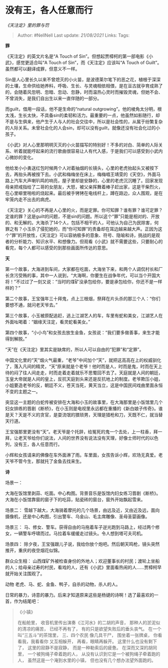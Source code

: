 # 没有王，各人任意而行
*《天注定》里的罪与罚*

> Author: #NellNell
Last update: *21/08/2021*
Links:
Tags:

**罪**

《天注定》的英文片名是“A Touch of Sin”。但想起贾樟柯的第一部电影《小武》，感觉更适合叫“A Touch of Sin”，而《天注定》应该叫“A Touch of Guilt”。虽然都可以翻译成罪，但意义不一样。

Sin是人心里长久以来不曾熄灭的小火苗，是波德莱尔笔下的恶之花，植根于深深的土壤，生命供给她养料，呼吸、生长、与灵魂相依相偎，是在亘古就孕育成熟了的，会随着风忽明、忽暗、忽动、忽静，时而温热心灵时而摧毁灵魂，但她不会、不曾消失，是我们自出生以来一直伴随的一部分。

而guilt，借用一段话，他不是生命的“natural outgrowing”。他的棱角太分明，根太浅，生长太快，不具备sin的柔韧和活力。最重要的一点，他虽然如影随行，却不是与生俱来，他产生于人与人的社会交往中，所以是社会性的，从属于纷繁复杂的人际关系。未曾社会化的人会sin，却可以没有guilt，就像还没有社会化过的小孩子。

《小武》对人心里那明明灭灭的小火苗描写的特别好！不多的对白、简单的人际关系、听着就能哼起来的流行歌曲很容易让人有代入感，于是我们可以感受到小武内心微妙的变化。

他给发小小勇送红包时候两个人对着抽烟的长镜头，心里的老虎抬起头又被按下去，再抬头再被按下去。小武和梅梅坐在床上，梅梅唱王靖雯的《天空》，外面马路上汽车大声喇叭鸣的响亮，屋子里却是安静的，心里的老虎沉沉睡了。回家发现母亲把戒指给了二哥的女朋友，大怒，被父亲挥舞着棒子赶出家，这是干柴烈火，在心里噼里啪啦的烧起来。最后被手铐铐在电线杆上，蹲在路边，众人围观，是在牢笼内走不出去的病虎。

《天注定》关心的不再是人心里的火，而是定罪。你可知罪？谁有罪？谁可定罪？定谁的罪？这是guilt的问题，不是sin的问题。所以这个“罪”只能是相对的、开放的、和无解的。大海杀了14个人，包括不相干的人，可他认为自己为民除害，何罪之有？小玉杀了侵犯她的，而“你可知罪”的责备却在耳边越来越大声。正因为这个“罪”的开放性，《天注定》可以容纳极多的意象、符号、隐喻和诗，挑战的是观者的分析能力、知识水平、和想像力。但观看《小武》就不需要这些，只要耐心的看完，每个人都可以感受的到那些画面所传达的意思。

**天**

第一个故事，大海进到车间，大家都在吃面，大海坐下来，和两个人调侃村长和厂长贪污受贿的事，其中一人说到，“大海啊，你要生在战争年代，可以当个开国大将！”不过过了一刻又说：“当时的煤矿没承包给你，要是承包给你，你还不是一样样的？”

第二个故事，王宝强年三十拜鬼，点上三根烟，祭拜在片头杀的那三个人：“你们要想不通，就问老天爷去。”

第三个故事，小玉被原配追赶，逃上江湖艺人的车，车里有蛇和美女，江湖艺人在外面吆喝着：“姻缘天注定，看灵蛇看美女。”

第四个故事，“小小鸟”和女孩去放生金鱼，女孩说：“我们要多做善事，来生才能得到解脱。”

“天”在《天注定》里其实是缺席的，所以人可以自由的“犯罪”和“定罪”。

中国文化里的“天”烟火气最重，“老爷”中间加个“天”，就把这高高在上的权威驯化了，落入凡间的精灵，“天”原来就是个老爷！他时而是人，时而是鬼，时而在天上待的闷了往人间走走，时而走着走着就乐不思蜀回不去了。天庭就是人间的朝廷，玉皇大帝就是人间的皇上，反抗天庭到头来还是反抗地上的制度。老爷欺压小姐，小姐要造老爷的反，朝廷不义，苍天当死，黄天当立，这是中国民间戏曲里面永恒不变的主题之一。

突显这一主题的白蛇传被安排在大海和小玉的故事里，在大海那里是小饭馆里几个妇女排练的晋剧《断桥》，在小玉则是电视里永远都在重播的《新白娘子传奇》。谁是天？天是不义的贪官，是耍流氓的猥琐男，天理是猎枪和刀，天既不仁，就当替天行道。

王宝强那里更没有“天”。老天爷是个托辞，给冤死的鬼一个去处，上一柱香，拜一拜，让老天爷给你们说法，人间的世界没有说法没有天理，好像士师时代的以色列，没有王，各人任意而行。

小辉和女孩请来的佛像在车外面淋了雨。车里面，女孩告诉小辉，欢场无真爱。老天爷不管今生，那就托了金鱼去找来生。

**诗**

场景一：

大海在饭馆里剥蒜、吃面。中心构图。背景音乐是饭馆内妇女练习晋剧《断桥》。大海在小饭馆靠窗的窗子下的吃蒜，贴瓷砖的窗台，窗外开始飘起雪来。

场景二： 雪越下越大，大海骑着摩托的几个场景，由远及近，又由近及远，面向摄像机，还是中心构图，引出警车、乌金山、毛主席雕像、圣母圣婴画像。

场景三： 马、修女、警车。获得自由的马拖着车子逆光跑到马路上，经过两个修女，一辆警车呼啸而过。马拉着车缓缓走过镜头。令人想到塔可夫司机。

场景四： 除夕夜，王宝强跟儿子说，我给你放个炮吧。然后朝天鸣枪，镜头突然推开，重庆的夜空烟花似锦。

群众众生相： 山西煤矿外被检查身份的外地人；欢迎董事长的村民；渡轮上坐船的人；给母亲过寿的村民，看戏的人，还有《小武》里面看热闹的人……贾樟柯早就开始关注围观了。

动物 老虎、马、蛇、金鱼、鸭子，自杀的动物，杀人的人。

日常的暴力，诗意的暴力。后来才知道原来这些是杨键的诗啊！选了最喜欢的一首，作为结尾吧：

> 《小镇》
>
> 在船舱里，
> 收音机里传出演奏《江河水》的二胡的声音，
> 那种人的淤泥似的清凉的痛苦，
> 已经不再有了，
> 有的只是欲望失败后的垂头丧气。
> 在一个叫“三五斗”的茶馆里，
> 三、四个农民
> 像几具干尸，
> 围坐着一张牌桌，
> 你看看我，我看看你
> 又互相躲开，
> 再看，眼睛再躲开。
> 这里什么也没有剩下了，
> 这里的寂静不是寂静，
> 而是一种勒索后的疲惫。
> 在深而又深的胡同里，
> 一个被狗绳子牵着跑的人，
> 从没有认识到它是一个被狗绳子牵着跑的人，
> 虽然这是一个淹到水里的小镇，
> 但也没有几个想办法望外面跑的。
